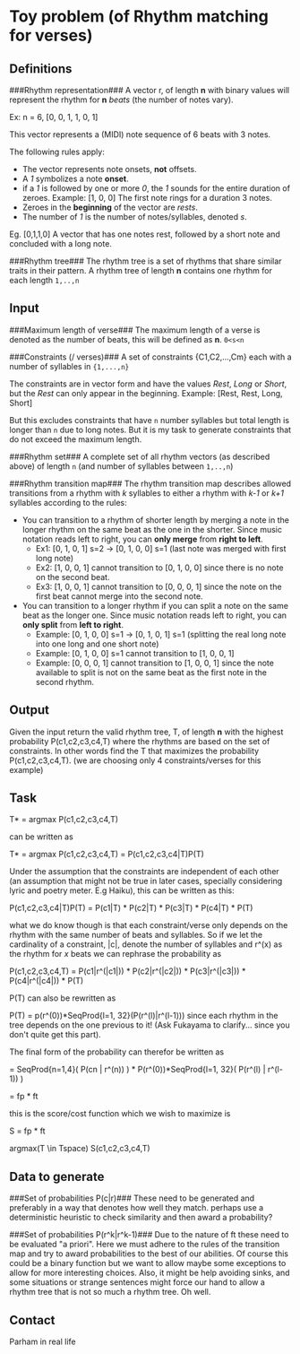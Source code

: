 Toy problem (of Rhythm matching for verses)
===========

Definitions
-----------
###Rhythm representation###
A vector r, of length **n** with binary values will represent the rhythm for __n__ _beats_ (the number of notes vary). 

Ex: n = 6, [0, 0, 1, 1, 0, 1]

This vector represents a (MIDI) note sequence of 6 beats with 3 notes. 

The following rules apply:

* The vector represents note onsets, **not** offsets.
* A *1* symbolizes a note **onset**. 
* if a *1* is followed by one or more _0_, the *1* sounds for the entire duration of zeroes. Example: [1, 0, 0] The first note rings for a duration 3 notes.
* Zeroes in the **beginning** of the vector are _rests_.
* The number of _1_ is the number of notes/syllables, denoted _s_.

Eg. [0,1,1,0] A vector that has one notes rest, followed by a short note and concluded with a long note.

###Rhythm tree###
The rhythm tree is a set of rhythms that share similar traits in their pattern. A rhythm tree of length **n** contains one rhythm for each length `1,..,n`

Input
-----
###Maximum length of verse###
The maximum length of a verse is denoted as the number of beats, this will be defined as **n**. `0<s<n`

###Constraints (/ verses)###
A set of constraints {C1,C2,...,Cm} each with a number of syllables in `{1,...,n}`

The constraints are in vector form and have the values _Rest_, _Long_ or _Short_, but the _Rest_ can only appear in the beginning. Example: [Rest, Rest, Long, Short]

But this excludes constraints that have `n` number syllables but total length is longer than `n` due to long notes. 
But it is my task to generate constraints that do not exceed the maximum length.

###Rhythm set###
A complete set of all rhythm vectors (as described above) of length `n` (and number of syllables between `1,..,n`)

###Rhythm transition map###
The rhythm transition map describes allowed transitions from a rhythm with _k_ syllables to either a rhythm with _k-1_ or _k+1_ syllables according to the rules:

* You can transition to a rhythm of shorter length by merging a note in the longer rhythm on the same beat as the one in the shorter. Since music notation reads left to right, you can **only merge** from __right to left__.
    * Ex1: [0, 1, 0, 1] s=2 -> [0, 1, 0, 0] s=1 (last note was merged with first long note)
    * Ex2: [1, 0, 0, 1] cannot transition to [0, 1, 0, 0] since there is no note on the second beat.
    * Ex3: [1, 0, 0, 1] cannot transition to [0, 0, 0, 1] since the note on the first beat cannot merge into the second note.
* You can transition to a longer rhythm if you can split a note on the same beat as the longer one. Since music notation reads left to right, you can **only split** from __left to right__.
    * Example: [0, 1, 0, 0] s=1 -> [0, 1, 0, 1] s=1 (splitting the real long note into one long and one short note)
    * Example: [0, 1, 0, 0] s=1 cannot transition to [1, 0, 0, 1]
    * Example: [0, 0, 0, 1] cannot transition to [1, 0, 0, 1] since the note available to split is not on the same beat as the first note in the second rhythm.

Output
------

Given the input return the valid rhythm tree, T, of length **n** with the highest probability P(c1,c2,c3,c4,T) where the rhythms are based on the set of constraints. In other words find the T that maximizes the probability P(c1,c2,c3,c4,T). (we are choosing only 4 constraints/verses for this example)

Task
----
T* = argmax P(c1,c2,c3,c4,T)

can be written as

T* = argmax P(c1,c2,c3,c4,T) = P(c1,c2,c3,c4|T)P(T)

Under the assumption that the constraints are independent of each other (an assumption that might not be true in later cases, specially considering lyric and poetry meter. E.g Haiku), this can be written as this:

P(c1,c2,c3,c4|T)P(T) = P(c1|T) * P(c2|T) * P(c3|T) * P(c4|T) * P(T)

what we do know though is that each constraint/verse only depends on the rhythm with the same number of beats and syllables. So if we let the cardinality of a constraint, |c|, denote the number of syllables and r^(x) as the rhythm for _x_ beats we can rephrase the probability as

P(c1,c2,c3,c4,T) = P(c1|r^(|c1|)) * P(c2|r^(|c2|)) * P(c3|r^(|c3|)) * P(c4|r^(|c4|)) * P(T)

P(T) can also be rewritten as 

P(T) = p(r^(0))*SeqProd{l=1, 32}(P(r^(l)|r^(l-1))) 
since each rhythm in the tree depends on the one previous to it! (Ask Fukayama to clarify... since you don't quite get this part).

The final form of the probability can therefor be written as

= SeqProd{n=1,4}( P(cn | r^(n)) ) * P(r^(0))*SeqProd{l=1, 32}( P(r^(l) | r^(l-1)) )

= fp * ft

this is the score/cost function which we wish to maximize is

S = fp * ft

argmax(T \in Tspace) S(c1,c2,c3,c4,T) 

Data to generate
----------------
###Set of probabilities P(c|r)###
These need to be generated and preferably in a way that denotes how well they match. perhaps use a deterministic heuristic to check similarity and then award a probability?

###Set of probabilities P(r^k|r^k-1)###
Due to the nature of ft these need to be evaluated "a priori". Here we must adhere to the rules of the transition map and try to award probabilities to the best of our abilities. Of course this could be a binary function but we want to allow maybe some exceptions to allow
for more interesting choices. Also, it might be help avoiding sinks, and some situations or strange sentences
might force our hand to allow a rhythm tree that is not so much a rhythm tree. Oh well.

Contact
-------
Parham in real life<parhamfh>



